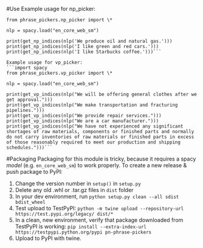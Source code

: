 #Use
Example usage for np_picker:

```import spacy
from phrase_pickers.np_picker import \*

nlp = spacy.load("en_core_web_sm")

print(get_np_indices(nlp('We produce oil and natural gas.')))
print(get_np_indices(nlp('I like green and red cars.')))
print(get_np_indices(nlp('I like Starbucks coffee.')))```

Example usage for vp_picker:
```import spacy
from phrase_pickers.vp_picker import \*

nlp = spacy.load("en_core_web_sm")

print(get_vp_indices(nlp("We will be offering general clothes after we get approval.")))
print(get_vp_indices(nlp("We make transportation and fracturing pipelines.")))
print(get_vp_indices(nlp("We provide repair services.")))
print(get_vp_indices(nlp("We are a car manufacturer.")))
print(get_vp_indices(nlp("We have not experienced any significant shortages of raw materials, components or finished parts and normally do not carry inventories of raw materials or finished parts in excess of those reasonably required to meet our production and shipping schedules.")))```
```

#Packaging
Packaging for this module is tricky, because it requires a spacy _model_ (e.g. `en_core_web_sm`) to work properly.
To create a new release & push package to PyPI:
1. Change the version number in `setup()` in `setup.py`
2. Delete any old .whl or .tar.gz files in `dist` folder
3. In your dev environment, run `python setup.py clean --all sdist bdist_wheel`
4. Test upload to TestPyPI: `python -m twine upload --repository-url https://test.pypi.org/legacy/ dist/*`
5. In a clean, new environment, verify that package downloaded from TestPyPI is working: `pip install --extra-index-url https://testpypi.python.org/pypi pn-phrase-pickers`
6. Upload to PyPI with twine.